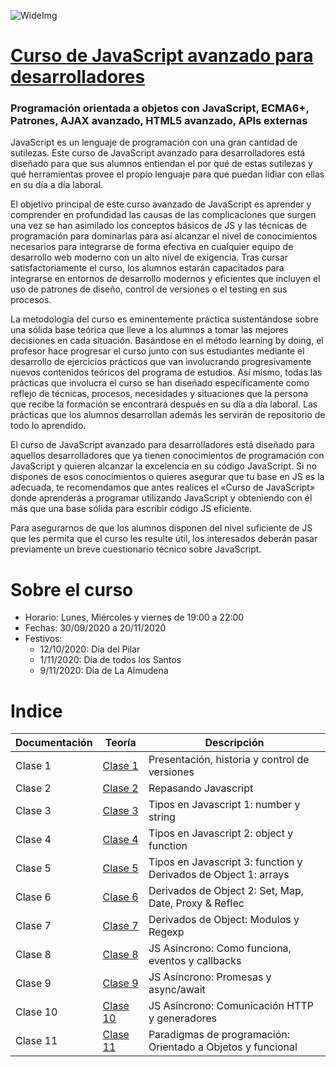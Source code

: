 ![WideImg](http://fictizia.com/img/github/Fictizia-plan-estudios-github.jpg)

# [Curso de JavaScript avanzado para desarrolladores](https://fictizia.com/formacion/curso-javascript-avanzado)
### Programación orientada a objetos con JavaScript, ECMA6+, Patrones, AJAX avanzado, HTML5 avanzado, APIs externas

JavaScript es un lenguaje de programación con una gran cantidad de sutilezas. Este curso de JavaScript avanzado para desarrolladores está diseñado para que sus alumnos entiendan el por qué de estas sutilezas y qué herramientas provee el propio lenguaje para que puedan lidiar con ellas en su día a día laboral.

El objetivo principal de este curso avanzado de JavaScript es aprender y comprender en profundidad las causas de las complicaciones que surgen una vez se han asimilado los conceptos básicos de JS y las técnicas de programación para dominarlas para así alcanzar el nivel de conocimientos necesarios para integrarse de forma efectiva en cualquier equipo de desarrollo web moderno con un alto nivel de exigencia. Tras cursar satisfactoriamente el curso, los alumnos estarán capacitados para integrarse en entornos de desarrollo modernos y eficientes que incluyen el uso de patrones de diseño, control de versiones o el testing en sus procesos.

La metodología del curso es eminentemente práctica sustentándose sobre una sólida base teórica que lleve a los alumnos a tomar las mejores decisiones en cada situación. Basándose en el método learning by doing, el profesor hace progresar el curso junto con sus estudiantes mediante el desarrollo de ejercicios prácticos que van involucrando progresivamente nuevos contenidos teóricos del programa de estudios. Así mismo, todas las prácticas que involucra el curso se han diseñado específicamente como reflejo de técnicas, procesos, necesidades y situaciones que la persona que recibe la formación se encontrará después en su día a día laboral. Las prácticas que los alumnos desarrollan además les servirán de repositorio de todo lo aprendido.

El curso de JavaScript avanzado para desarrolladores está diseñado para aquellos desarrolladores que ya tienen conocimientos de programación con JavaScript y quieren alcanzar la excelencia en su código JavaScript. Si no dispones de esos conocimientos o quieres asegurar que tu base en JS es la adecuada, te recomendamos que antes realices el «Curso de JavaScript» donde aprenderás a programar utilizando JavaScript y obteniendo con él más que una base sólida para escribir código JS eficiente.

Para asegurarnos de que los alumnos disponen del nivel suficiente de JS que les permita que el curso les resulte útil, los interesados deberán pasar previamente un breve cuestionario técnico sobre JavaScript.

# Sobre el curso

* Horario: Lunes, Miércoles y viernes de 19:00 a 22:00
* Fechas: 30/09/2020 a 20/11/2020
* Festivos:
  * 12/10/2020: Día del Pilar
  * 1/11/2020: Día de todos los Santos
  * 9/11/2020: Día de La Almudena

# Indice

| Documentación |  Teoría  | Descripción |
| ------------- | -------- | ----------- |
| Clase 1 | [Clase 1](teoria/clase1.md) | Presentación, historia y control de versiones |
| Clase 2 | [Clase 2](teoria/clase2.md) | Repasando Javascript |
| Clase 3 | [Clase 3](teoria/clase3.md) | Tipos en Javascript 1: number y string |
| Clase 4 | [Clase 4](teoria/clase4.md) | Tipos en Javascript 2: object y function |
| Clase 5 | [Clase 5](teoria/clase5.md) | Tipos en Javascript 3: function y Derivados de Object 1: arrays |
| Clase 6 | [Clase 6](teoria/clase6.md) | Derivados de Object 2: Set, Map, Date, Proxy & Reflec |
| Clase 7 | [Clase 7](teoria/clase7.md) | Derivados de Object: Modulos y Regexp |
| Clase 8 | [Clase 8](teoria/clase8.md) | JS Asíncrono: Como funciona, eventos y callbacks |
| Clase 9 | [Clase 9](teoria/clase9.md) | JS Asíncrono: Promesas y async/await |
| Clase 10 | [Clase 10](teoria/clase10.md) | JS Asíncrono: Comunicación HTTP y generadores |
| Clase 11 | [Clase 11](teoria/clase11.md) | Paradigmas de programación: Orientado a Objetos y funcional |
